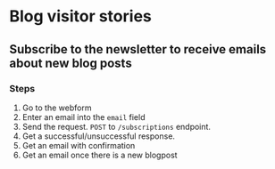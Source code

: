 # Blog visitor stories


## Subscribe to the newsletter to receive emails about new blog posts

### Steps
1. Go to the webform
2. Enter an email into the `email` field
3. Send the request. `POST` to `/subscriptions` endpoint.
4. Get a successful/unsuccessful response.
5. Get an email with confirmation
6. Get an email once there is a new blogpost